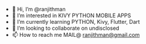 - 👋 Hi, I’m @ranjithman
- 👀 I’m interested in KIVY PYTHON MOBILE APPS
- 🌱 I’m currently learning PYTHON, Kivy, Flutter, Dart 
- 💞️ I’m looking to collaborate on undisclosed
- 📫 How to reach me MAIL@ ranjithman@gmail.com

<!---
ranjithman/ranjithman is a ✨ special ✨ repository because its `README.md` (this file) appears on your GitHub profile.
You can click the Preview link to take a look at your changes.
--->

